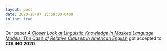 ```yaml
---
layout: post
date: 2020-10-07 15:59:00-0400
inline: true
---
```


Our paper [*A Closer Look at Linguistic Knowledge in Masked Language Models: The Case of Relative Clauses in American English*](https://arxiv.org/abs/2011.00960) got accepted to **COLING 2020**.